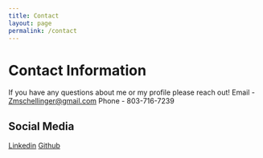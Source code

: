 ```yaml
---
title: Contact
layout: page
permalink: /contact
---
```


# Contact Information
If you have any questions about me or my profile please reach out!
Email - Zmschellinger@gmail.com
Phone - 803-716-7239
## Social Media
[Linkedin](https://www.linkedin.com/in/zach-schellinger)
[Github](https://github.com/Zmschellinger)
